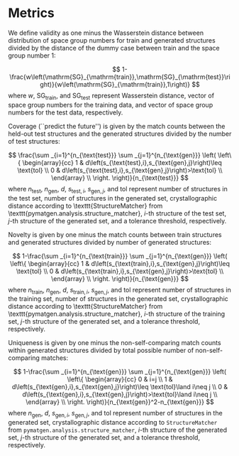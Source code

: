 # Metrics

We define validity as one minus the Wasserstein distance between distribution of space group numbers for train and generated structures divided by the distance of the dummy case between train and the space group number 1:


$$
    1-\frac{w\left(\mathrm{SG}_{\mathrm{train}},\mathrm{SG}_{\mathrm{test}}\right)}{w\left(\mathrm{SG}_{\mathrm{train}},1\right)}
$$
where $w$, $\mathrm{SG}_{\mathrm{train}}$, and $\mathrm{SG}_{\mathrm{test}}$ represent Wasserstein distance, vector of space group numbers for the training data, and vector of space group numbers for the test data, respectively.

Coverage (``predict the future'') is given by the match counts between the held-out test structures and the generated structures divided by the number of test structures:

$$
    \frac{\sum _{i=1}^{n_{\text{test}}} \sum _{j=1}^{n_{\text{gen}}} \left(
        \left\{
        \begin{array}{cc}
            1 & d\left(s_{\text{test},i},s_{\text{gen},j}\right)\leq \text{tol} \\
            0 & d\left(s_{\text{test},i},s_{\text{gen},j}\right)>\text{tol} \\
        \end{array}
        \\
        \right.
        \right)}{n_{\text{test}}}
$$
where $n_{\text{test}}$, $n_{\text{gen}}$, $d$, $s_{\text{test},i}$, $s_{\text{gen},j}$, and $\text{tol}$ represent number of structures in the test set, number of structures in the generated set, crystallographic distance according to \texttt{StructureMatcher} from \texttt{pymatgen.analysis.structure\_matcher}, $i$-th structure of the test set, $j$-th structure of the generated set, and a tolerance threshold, respectively.

Novelty is given by one minus the match counts between train structures and generated structures divided by number of generated structures:

$$
    1-\frac{\sum _{i=1}^{n_{\text{train}}} \sum _{j=1}^{n_{\text{gen}}} \left(
        \left\{
        \begin{array}{cc}
            1 & d\left(s_{\text{train},i},s_{\text{gen},j}\right)\leq \text{tol} \\
            0 & d\left(s_{\text{train},i},s_{\text{gen},j}\right)>\text{tol} \\
        \end{array}
        \\
        \right.
        \right)}{n_{\text{gen}}}
$$
where $n_{\text{train}}$, $n_{\text{gen}}$, $d$, $s_{\text{train},i}$, $s_{\text{gen},j}$, and $\text{tol}$ represent number of structures in the training set, number of structures in the generated set, crystallographic distance according to \texttt{StructureMatcher} from \texttt{pymatgen.analysis.structure\_matcher}, $i$-th structure of the training set, $j$-th structure of the generated set, and a tolerance threshold, respectively.

Uniqueness is given by one minus the non-self-comparing match counts within generated structures divided by total possible number of non-self-comparing matches:

$$
    1-\frac{\sum _{i=1}^{n_{\text{gen}}} \sum _{j=1}^{n_{\text{gen}}} \left(
        \left\{
        \begin{array}{cc}
            0 & i=j \\
            1 & d\left(s_{\text{gen},i},s_{\text{gen},j}\right)\leq \text{tol}\land i\neq j \\
            0 & d\left(s_{\text{gen},i},s_{\text{gen},j}\right)>\text{tol}\land i\neq j \\
        \end{array}
        \\
        \right.
        \right)}{n_{\text{gen}}^2-n_{\text{gen}}}
$$
where $n_{\text{gen}}$, $d$, $s_{\text{gen},i}$, $s_{\text{gen},j}$, and $\text{tol}$
represent number of structures in the generated set, crystallographic distance according
to `StructureMatcher` from `pymatgen.analysis.structure_matcher`, $i$-th
structure of the generated set, $j$-th structure of the generated set, and a tolerance
threshold, respectively.
